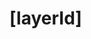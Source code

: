 <!-- generated by markdown-notes-tree -->

# \[layerId]

<!-- optional markdown-notes-tree directory description starts here -->

<!-- optional markdown-notes-tree directory description ends here -->


